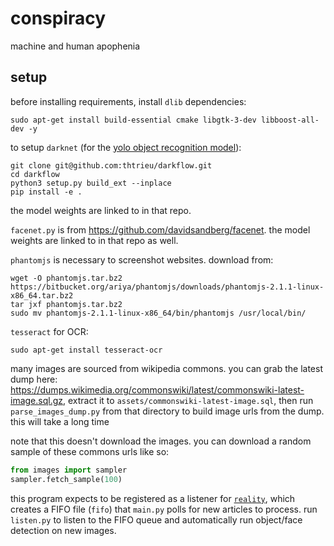 # conspiracy

machine and human apophenia

## setup

before installing requirements, install `dlib` dependencies:

    sudo apt-get install build-essential cmake libgtk-3-dev libboost-all-dev -y

to setup `darknet` (for the [yolo object recognition model](https://pjreddie.com/darknet/yolo/)):

    git clone git@github.com:thtrieu/darkflow.git
    cd darkflow
    python3 setup.py build_ext --inplace
    pip install -e .

the model weights are linked to in that repo.

`facenet.py` is from <https://github.com/davidsandberg/facenet>. the model weights are linked to in that repo as well.

`phantomjs` is necessary to screenshot websites. download from:

    wget -O phantomjs.tar.bz2 https://bitbucket.org/ariya/phantomjs/downloads/phantomjs-2.1.1-linux-x86_64.tar.bz2
    tar jxf phantomjs.tar.bz2
    sudo mv phantomjs-2.1.1-linux-x86_64/bin/phantomjs /usr/local/bin/

`tesseract` for OCR:

    sudo apt-get install tesseract-ocr

many images are sourced from wikipedia commons. you can grab the latest dump here: <https://dumps.wikimedia.org/commonswiki/latest/commonswiki-latest-image.sql.gz>, extract it to `assets/commonswiki-latest-image.sql`, then run `parse_images_dump.py` from that directory to build image urls from the dump. this will take a long time

note that this doesn't download the images. you can download a random sample of these commons urls like so:

```python
from images import sampler
sampler.fetch_sample(100)
```

this program expects to be registered as a listener for [`reality`](https://github.com/frnsys/reality), which creates a FIFO file (`fifo`) that `main.py` polls for new articles to process. run `listen.py` to listen to the FIFO queue and automatically run object/face detection on new images.
